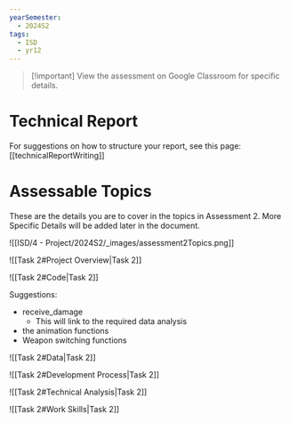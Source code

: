 ```yaml
---
yearSemester:
  - 2024S2
tags:
  - ISD
  - yr12
---
```

> [!important] View the assessment on Google Classroom for specific details.

# Technical Report

For suggestions on how to structure your report, see this page:
[[technicalReportWriting]]


# Assessable Topics 

These are the details you are to cover in the topics in Assessment 2. More Specific Details will be added later in the document.

![[ISD/4 - Project/2024S2/_images/assessment2Topics.png]]

![[Task 2#Project Overview|Task 2]]

![[Task 2#Code|Task 2]]

Suggestions:
- receive_damage 
	- This will link to the required data analysis
- the animation functions
- Weapon switching functions


![[Task 2#Data|Task 2]]

![[Task 2#Development Process|Task 2]]

![[Task 2#Technical Analysis|Task 2]]



![[Task 2#Work Skills|Task 2]]
